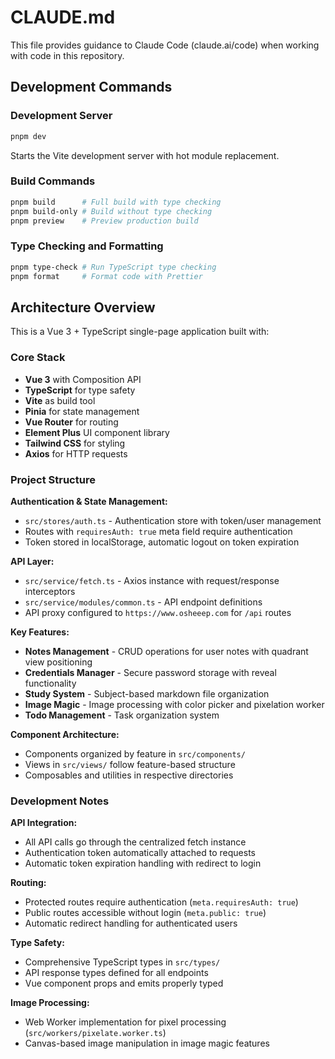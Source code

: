 # CLAUDE.md

This file provides guidance to Claude Code (claude.ai/code) when working with code in this repository.

## Development Commands

### Development Server
```bash
pnpm dev
```
Starts the Vite development server with hot module replacement.

### Build Commands
```bash
pnpm build      # Full build with type checking
pnpm build-only # Build without type checking
pnpm preview    # Preview production build
```

### Type Checking and Formatting
```bash
pnpm type-check # Run TypeScript type checking
pnpm format     # Format code with Prettier
```

## Architecture Overview

This is a Vue 3 + TypeScript single-page application built with:

### Core Stack
- **Vue 3** with Composition API
- **TypeScript** for type safety
- **Vite** as build tool
- **Pinia** for state management
- **Vue Router** for routing
- **Element Plus** UI component library
- **Tailwind CSS** for styling
- **Axios** for HTTP requests

### Project Structure

**Authentication & State Management:**
- `src/stores/auth.ts` - Authentication store with token/user management
- Routes with `requiresAuth: true` meta field require authentication
- Token stored in localStorage, automatic logout on token expiration

**API Layer:**
- `src/service/fetch.ts` - Axios instance with request/response interceptors
- `src/service/modules/common.ts` - API endpoint definitions
- API proxy configured to `https://www.osheeep.com` for `/api` routes

**Key Features:**
- **Notes Management** - CRUD operations for user notes with quadrant view positioning
- **Credentials Manager** - Secure password storage with reveal functionality
- **Study System** - Subject-based markdown file organization
- **Image Magic** - Image processing with color picker and pixelation worker
- **Todo Management** - Task organization system

**Component Architecture:**
- Components organized by feature in `src/components/`
- Views in `src/views/` follow feature-based structure
- Composables and utilities in respective directories

### Development Notes

**API Integration:**
- All API calls go through the centralized fetch instance
- Authentication token automatically attached to requests
- Automatic token expiration handling with redirect to login

**Routing:**
- Protected routes require authentication (`meta.requiresAuth: true`)
- Public routes accessible without login (`meta.public: true`)
- Automatic redirect handling for authenticated users

**Type Safety:**
- Comprehensive TypeScript types in `src/types/`
- API response types defined for all endpoints
- Vue component props and emits properly typed

**Image Processing:**
- Web Worker implementation for pixel processing (`src/workers/pixelate.worker.ts`)
- Canvas-based image manipulation in image magic features
